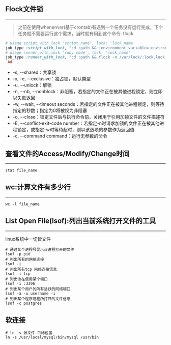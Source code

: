 ## Flock文件锁

---
> 之前在使用whenenver(基于crontab)有遇到一个任务没有运行完成，下个任务就不需要运行这个需求，当时就有用到这个命令: flock
```ruby
# usage script_with_lock 'script_name', lock: 'lock_name'
job_type :script_with_lock, "cd :path && :environment_variable=:environment flock -n /var/lock/:lock.lock bundle exec script/:task :output"
# usage runner_with_lock 'ruby code', lock: 'lock_name'
job_type :runner_with_lock, "cd :path && flock -n /var/lock/:lock.lock script/rails runner -e :environment ':task' :output"
 Ad
```
+ -s, --shared：共享锁
+ -x, -e, --exclusive：独占锁，默认类型
+ -u, --unlock：解锁
+ -n, --nb, --nonblock：非阻塞，若指定的文件正在被其他进程锁定，则立即以失败返回
+ -w, --wait, --timeout seconds：若指定的文件正在被其他进程锁定，则等待指定的秒数；指定为0将被视为非阻塞
+ -o, --close：锁定文件后与执行命令前，关闭用于引用加锁文件的文件描述符
+ -E, --conflict-exit-code number：若指定-n时请求加锁的文件正在被其他进程锁定，或指定-w时等待超时，则以该选项的参数作为返回值
+ -c, --command command：运行无参数的命令


## 查看文件的Access/Modify/Change时间
---
```shell
stat file_name
```


## wc:计算文件有多少行
---
```shell
wc -l file_name
```


## List Open File(lsof):列出当前系统打开文件的工具
---
linux系统中一切皆文件
```shell
# 通过某个进程号显示该进程打开的文件
lsof -p pid
# 列出所有的网络连接
lsof -i
# 列出所有tcp 网络连接信息
lsof -i tcp
# 列出谁在使用某个端口
lsof -i :3306
# 列出某个用户的所有活跃的网络端口
lsof -a -u username -i
# 列出某个程序进程所打开的文件信息
lsof -c postgres
```

## 软连接
```shell
# ln -s 源文件 目标位置
ln -s /usr/local/mysql/bin/mysql /usr/bin
```